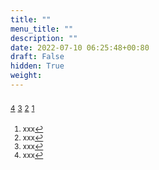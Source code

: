 ```yaml
---
title: ""
menu_title: ""
description: ""
date: 2022-07-10 06:25:48+00:80
draft: False
hidden: True
weight:
---
```

###

<sup id="a4">[4](#f4)</sup>
<sup id="a3">[3](#f3)</sup>
<sup id="a2">[2](#f2)</sup>
<sup id="a1">[1](#f1)</sup>
<small>
1. <large id="f1"> xxx[↩](#a1)
2. <large id="f2"> xxx[↩](#a2)
3. <large id="f3"> xxx[↩](#a3)
4. <large id="f4"> xxx[↩](#a4)


